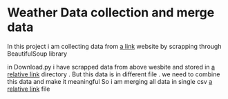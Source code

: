# Weather Data collection and merge data 

In this project i am collecting data from [a link](http://www.submm.caltech.edu/submm.org/site/weather/) website by scrapping through BeautifulSoup library 

in Download.py i have scrapped data from above wesbite and stored in [a relative link](data/) directory . But this data is in different file . we need to combine this data and make it meaningful So i am merging all data in single csv [a relative link](ccat_site_weather_data_2006_to_2014.csv) file 





